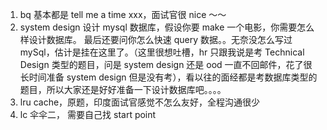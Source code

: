1. bq 基本都是 tell me a time xxx，面试官很 nice ～～
2. system design 设计 mysql 数据库，假设你要 make 一个电影，你需要怎么样设计数据库。 最后还要问你怎么快速 query 数据。。无奈没怎么写过 mySql，估计是挂在这里了。（这里很想吐槽，hr 只跟我说是考 Technical Design 类型的题目，问是 system design 还是 ood 一直不回邮件，花了很长时间准备 system design 但是没有考），看以往的面经都是考数据库类型的题目，所以大家还是好好准备一下设计数据库吧。。。。
3. lru cache，原题，印度面试官感觉不怎么友好，全程沟通很少
4. lc 伞伞二， 需要自己找 start point
